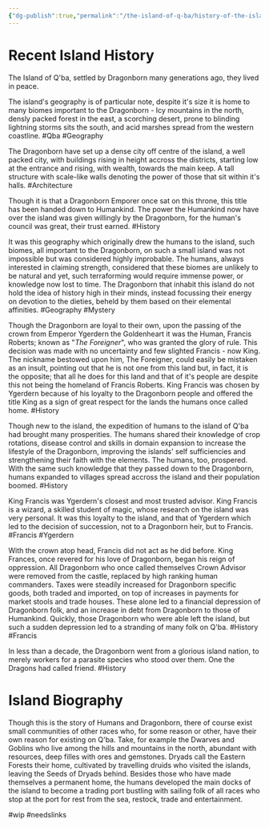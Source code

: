 ```yaml
---
{"dg-publish":true,"permalink":"/the-island-of-q-ba/history-of-the-island/known-information/"}
---
```



# Recent Island History
The Island of Q'ba, settled by Dragonborn many generations ago, they lived in peace. 

The island's geography is of particular note, despite it's size it is home to many biomes important to the Dragonborn - Icy mountains in the north, densly packed forest in the east, a scorching desert, prone to blinding lightning storms sits the south, and acid marshes spread from the western coastline. #Qba #Geography

The Dragonborn have set up a dense city off centre of the island, a well packed city, with buildings rising in height accross the districts, starting low at the entrance and rising, with wealth, towards the main keep. A tall structure with scale-like walls denoting the power of those that sit within it's halls. #Architecture 

Though it is that a Dragonborn Emporer once sat on this throne, this title has been handed down to Humankind. The power the Humankind now have over the island was given willingly by the Dragonborn, for the human's council was great, their trust earned. #History

It was this geography which originally drew the humans to the island, such biomes, all important to the Dragonborn, on such a small island was not impossible but was considered highly improbable. The humans, always interested in claiming strength, considered that these biomes are unlikely to be natural and yet, such terraforming would require immense power, or knowledge now lost to time. The Dragonborn that inhabit this island do not hold the idea of history high in their minds, instead focussing their energy on devotion to the dieties, beheld by them based on their elemental affinities. #Geography #Mystery

Though the Dragonborn are loyal to their own, upon the passing of the crown from Emperor Ygerdern the Goldenheart it was the Human, Francis Roberts; known as
"*The Foreigner*", who was granted the glory of rule. This decision was made with no uncertainty and few slighted Francis - now King. The nickname bestowed upon him, The Foreigner, could easily be mistaken as an insult, pointing out that he is not one from this land but, in fact, it is the opposite; that all he does for this land and that of it's people are despite this not being the homeland of Francis Roberts. King Francis was chosen by Ygerdern because of his loyalty to the Dragonborn people and offered the title King as a sign of great respect for the lands the humans once called home. #History

Though new to the island, the expedition of humans to the island of Q'ba had brought many prosperities. The humans shared their knowledge of crop rotations, disease control and skills in domain expansion to increase the lifestyle of the Dragonborn, improving the islands' self sufficiencies and strengthening their faith with the elements. The humans, too, prospered. With the same such knowledge that they passed down to the Dragonborn, humans expanded to villages spread accross the island and their population boomed. #History 

King Francis was Ygerdern's closest and most trusted advisor. King Francis is a wizard, a skilled student of magic, whose research on the island was very personal. It was this loyalty to the island, and that of Ygerdern which led to the decision of succession, not to a Dragonborn heir, but to Francis. #Francis #Ygerdern
 
With the crown atop head, Francis did not act as he did before. King Frances, once revered for his love of Dragonborn, began his reign of oppression. All Dragonborn who once called themselves Crown Advisor were removed from the castle, replaced by high ranking human commanders. Taxes were steadily increased for Dragonborn specific goods, both traded and imported, on top of increases in payments for market stools and trade houses. These alone led to a financial depression of Dragonborn folk, and an increase in debt from Dragonborn to those of Humankind. 
Quickly, those Dragonborn who were able left the island, but such a sudden depression led to a stranding of many folk on Q'ba. #History #Francis 

In less than a decade, the Dragonborn went from a glorious island nation, to merely workers for a parasite species who stood over them. One the Dragons had called friend. #History 

# Island Biography

Though this is the story of Humans and Dragonborn, there of course exist small communities of other races who, for some reason or other, have their own reason for existing on Q'ba. Take, for example the Dwarves and Goblins who live among the hills and mountains in the north, abundant with resources, deep filles with ores and gemstones. Dryads call the Eastern Forests their home, cultivated by travelling druids who visited the islands, leaving the Seeds of Dryads behind. Besides those who have made themselves a permanent home, the humans developed the main docks of the island to become a trading port bustling with sailing folk of all races who stop at the port for rest from the sea, restock, trade and entertainment. 

#wip #needslinks
